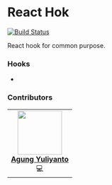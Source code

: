 React Hok
======================
[![Build Status](https://app.travis-ci.com/agung96tm/react-hok.svg?branch=main)](https://app.travis-ci.com/agung96tm/react-hok)

React hook for common purpose.


### Hooks
- []()


### Contributors
<table>
  <tr>
    <td align="center">
      <a href="https://agung96tm.com/">
        <img src="https://avatars.githubusercontent.com/u/1901484?v=4" width="100px;" alt=""/><br />
        <b>Agung Yuliyanto</b><br>
      </a>
      <div>💻</div>
    </td>
  </tr>
</table>